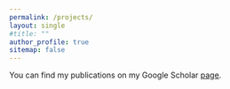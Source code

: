 ```yaml
---
permalink: /projects/
layout: single
#title: ""
author_profile: true
sitemap: false
---
```


You can find my publications on my Google Scholar [page](https://scholar.google.com/citations?hl=en&user=Kuhep28AAAAJ).